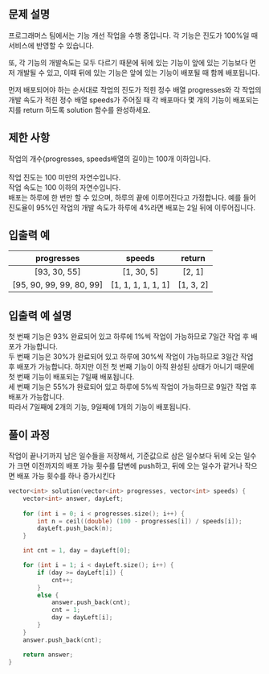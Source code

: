 ## 문제 설명
프로그래머스 팀에서는 기능 개선 작업을 수행 중입니다. 각 기능은 진도가 100%일 때 서비스에 반영할 수 있습니다.

또, 각 기능의 개발속도는 모두 다르기 때문에 뒤에 있는 기능이 앞에 있는 기능보다 먼저 개발될 수 있고, 이때 뒤에 있는 기능은 앞에 있는 기능이 배포될 때 함께 배포됩니다.

먼저 배포되어야 하는 순서대로 작업의 진도가 적힌 정수 배열 progresses와 각 작업의 개발 속도가 적힌 정수 배열 speeds가 주어질 때 각 배포마다 몇 개의 기능이 배포되는지를 return 하도록 solution 함수를 완성하세요.

## 제한 사항
작업의 개수(progresses, speeds배열의 길이)는 100개 이하입니다.<br><br>
작업 진도는 100 미만의 자연수입니다.<br>
작업 속도는 100 이하의 자연수입니다.<br>
배포는 하루에 한 번만 할 수 있으며, 하루의 끝에 이루어진다고 가정합니다. 예를 들어 진도율이 95%인 작업의 개발 속도가 하루에 4%라면 배포는 2일 뒤에 이루어집니다.
## 입출력 예
| progresses	| speeds	| return |
|:-----:|:------:|:-------:|
| [93, 30, 55]	| [1, 30, 5] |	[2, 1] |
| [95, 90, 99, 99, 80, 99]	| [1, 1, 1, 1, 1, 1]	| [1, 3, 2] |

## 입출력 예 설명
첫 번째 기능은 93% 완료되어 있고 하루에 1%씩 작업이 가능하므로 7일간 작업 후 배포가 가능합니다.<br>
두 번째 기능은 30%가 완료되어 있고 하루에 30%씩 작업이 가능하므로 3일간 작업 후 배포가 가능합니다. 하지만 이전 첫 번째 기능이 아직 완성된 상태가 아니기 때문에 첫 번째 기능이 배포되는 7일째 배포됩니다.<br>
세 번째 기능은 55%가 완료되어 있고 하루에 5%씩 작업이 가능하므로 9일간 작업 후 배포가 가능합니다.
<br>
따라서 7일째에 2개의 기능, 9일째에 1개의 기능이 배포됩니다.

## 풀이 과정

작업이 끝나기까지 남은 일수들을 저장해서, 기준값으로 삼은 일수보다 뒤에 오는 일수가 크면 이전까지의 배포 가능 횟수를 답변에 push하고,
뒤에 오는 일수가 같거나 작으면 배포 가능 횟수를 하나 증가시킨다<br>

```C++
vector<int> solution(vector<int> progresses, vector<int> speeds) {
    vector<int> answer, dayLeft;
 
    for (int i = 0; i < progresses.size(); i++) {
        int n = ceil((double) (100 - progresses[i]) / speeds[i]);
        dayLeft.push_back(n);
    }

    int cnt = 1, day = dayLeft[0];

    for (int i = 1; i < dayLeft.size(); i++) {
        if (day >= dayLeft[i]) {
            cnt++;
        }
        else {
            answer.push_back(cnt);
            cnt = 1;
            day = dayLeft[i];
        }
    }
    answer.push_back(cnt);

    return answer;
}
```
